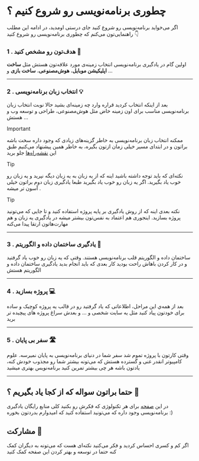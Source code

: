 # چطوری برنامه‌نویسی رو شروع کنیم ؟

اگر می‌خواید برنامه‌نویسی رو شروع کنید جای درستی اومدید، در ادامه این مطلب راهنمایی‌تون می‌کنم که چطوری برنامه‌نویسی رو شروع کنید 👇


### 1 . هدف‌تون رو مشخص کنید 🚩
اولین گام در یادگیری برنامه‌نویسی انتخاب زمینه‌ی مورد علاقه‌تون هستش مثل **ساخت اپلیکیشن موبایل**، **هوش‌مصنوعی**، **ساخت بازی** و ...
___
### 2 . انتخاب زبان برنامه‌نویسی 💡
بعد از اینکه انتخاب کردید قراره وارد چه زمینه‌ای بشید حالا نوبت انتخاب زبان برنامه‌نویسی مناسب برای اون زمینه خاض مثل هوش‌مصنوعی، طراحی و توسعه وب و ... هستش

 > [!IMPORTANT]
> ممکنه انتخاب زبان‌ برنامه‌نویسی به خاطر گزینه‌های زیادی که وجود داره سخت باشه براتون و در ابتدای مسیر خیلی زمان ازتون بگیره، به خاطر همین پیشنهاد می‌کنیم طبق این  [نقشه‌راه‌ها](https://github.com/barnamenevisi/roadmap) جلو برید


> [!TIP]
> نکته‌ای که باید توجه داشته باشید اینه که از یه زبان به یه زبان دیگه نپرید و یه زبان رو خوب یاد بگیرید. اگر یه زبان رو خوب یاد بگیرید طبعا یادگیری زبان دوم براتون خیلی آسون تر میشه .

> [!TIP]
> نکته بعدی اینه که از روش یادگیری بر پایه‌ پروژه استفاده کنید و تا جایی که می‌تونید پروژه بسازید. اینجوری هم اعتماد به نفس‌تون بیشتر میشه در یادگیری یه زبان و هم مهارت‌هاتون ارتقا پیدا می‌کنه
___

### 3 . یادگیری ساختمان داده و الگوریتم 📍
ساختمان داده و الگوریتم قلب برنامه‌نویسی هستند. وقتی که یه زبان رو خوب یاد گرفتید و در کار کردن باهاش راحت بودید کار بعدی که باید انجام بدید یادگیری ساختمان داده و الگوریتم هستش

___

### 4 . پروژه بسازید 💻
بعد از همه‌ي این مراحل، اطلاعاتی که یاد گرفتید رو در قالب یه پروژه کوچیک و ساده برای خودتون پیاد کنید مثل یه سایت شخصی و ... و بعدش سراغ پروژه های پیچیده تر برید
___

### 5 . سفر بی پایان 🛣️
وقتی کارتون با پروژه تموم شد سفر شما در دنیای برنامه‌نویسی به پایان نمیرسه. علوم کامپیوتر انقدر غنی و گسترده هستش که ‌می‌تونه بیشتر شما رو مجذوب خودش کنه، یادتون باشه هر چی بیشتر تمرین کنید برنامه‌نویس بهتری میشید
___
## حتما براتون سواله که از کجا یاد بگیریم ؟ 🤔
در این [صفحه](https://github.com/barnamenevisi/free-resources) برای هر تکنولوژی که فکرش رو بکنید کلی منابع رایگان یادگیری برنامه‌نویسی وجود داره که‌ می‌تونید استفاده کنید که امیدوارم بدردتون بخوره :)

## مشارکت 🤝
اگر کم و کسری احساس کردید و فکر ‌می‌کنید نکته‌ای هست که ‌می‌تونه به دیگران کمک کنه حتما در توسعه و بهتر کردن این صفحه کمک کنید 

